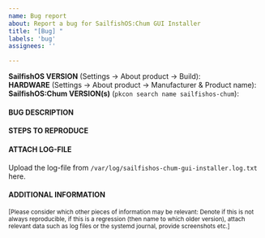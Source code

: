 ```yaml
---
name: Bug report
about: Report a bug for SailfishOS:Chum GUI Installer
title: "[Bug] "
labels: 'bug'
assignees: ''

---
```


**SailfishOS VERSION** (Settings → About product → Build): 
<br />**HARDWARE** (Settings → About product → Manufacturer & Product name): 
<br />**SailfishOS:Chum VERSION(s)** (`pkcon search name sailfishos-chum`): 
<br />

#### BUG DESCRIPTION


#### STEPS TO REPRODUCE


#### ATTACH LOG-FILE

Upload the log-file from `/var/log/sailfishos-chum-gui-installer.log.txt` here.


#### ADDITIONAL INFORMATION

<sub>\[Please consider which other pieces of information may be relevant: Denote if this is not always reproducible, if this is a regression (then name to which older version), attach relevant data such as log files or the systemd journal, provide screenshots etc.\]</sub>
